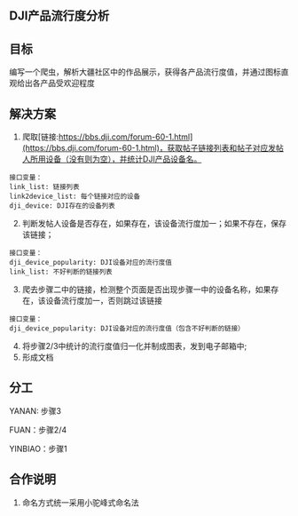 ## DJI产品流行度分析
 
## 目标
 
编写一个爬虫，解析大疆社区中的作品展示，获得各产品流行度值，并通过图标直观给出各产品受欢迎程度
 
## 解决方案
 
1. 爬取[链接:https://bbs.dji.com/forum-60-1.html](https://bbs.dji.com/forum-60-1.html)，获取帖子链接列表和帖子对应发帖人所用设备（没有则为空），并统计DJI产品设备名。
```
接口变量：
link_list: 链接列表
link2device_list: 每个链接对应的设备
dji_device: DJI存在的设备列表
```
2. 判断发帖人设备是否存在，如果存在，该设备流行度加一；如果不存在，保存该链接；
```
接口变量：
dji_device_popularity: DJI设备对应的流行度值
link_list: 不好判断的链接列表
```
3. 爬去步骤二中的链接，检测整个页面是否出现步骤一中的设备名称，如果存在，该设备流行度加一，否则跳过该链接
```
接口变量：
dji_device_popularity: DJI设备对应的流行度值（包含不好判断的链接）
```
4. 将步骤2/3中统计的流行度值归一化并制成图表，发到电子邮箱中; 
5. 形成文档
 
## 分工
 
YANAN: 步骤3 
 
FUAN：步骤2/4 
 
YINBIAO：步骤1 
 
## 合作说明
 
1. 命名方式统一采用小驼峰式命名法

